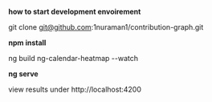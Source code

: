 **how to start development envoirement**

git clone git@github.com:1nuraman1/contribution-graph.git

**npm install**

ng build ng-calendar-heatmap --watch

**ng serve**

view results under http://localhost:4200
